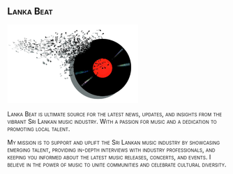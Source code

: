 <h2 style="font-variant:small-caps;">Lanka Beat</h2>
<img src='music-1428660_1920.jpg'width="300px">
<p style="font-variant:small-caps;">Lanka Beat is ultimate source for the latest news, updates, and insights from the vibrant Sri Lankan music industry. With a passion for music and a dedication to promoting local talent.</p>
<p style="font-variant:small-caps;">My mission is to support and uplift the Sri Lankan music industry by showcasing emerging talent, providing in-depth interviews with industry professionals, and keeping you informed about the latest music releases, concerts, and events. I believe in the power of music to unite communities and celebrate cultural diversity.</p>
